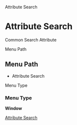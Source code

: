 
Attribute Search
# Attribute Search


Common Search Attribute 

Menu Path
## Menu Path



- Attribute Search

Menu Type
### Menu Type

**Window**


[Attribute Search](functional-guide/window/window-attribute-search.md)